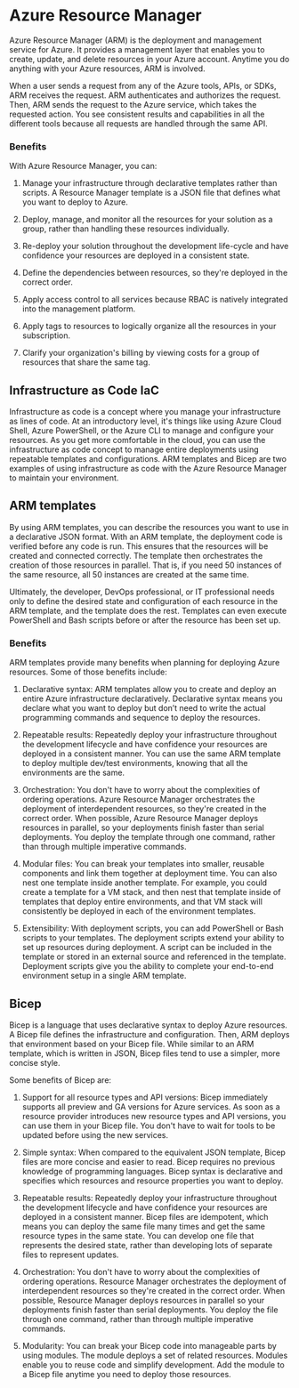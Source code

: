# Azure Resource Manager

Azure Resource Manager (ARM) is the deployment and management service for Azure. It provides a management layer that enables you to create, update, and delete resources in your Azure account. Anytime you do anything with your Azure resources, ARM is involved.

When a user sends a request from any of the Azure tools, APIs, or SDKs, ARM receives the request. ARM authenticates and authorizes the request. Then, ARM sends the request to the Azure service, which takes the requested action. You see consistent results and capabilities in all the different tools because all requests are handled through the same API.

### Benefits

With Azure Resource Manager, you can:

1) Manage your infrastructure through declarative templates rather than scripts. A Resource Manager template is a JSON file that defines what you want to deploy to Azure.

2) Deploy, manage, and monitor all the resources for your solution as a group, rather than handling these resources individually.

3) Re-deploy your solution throughout the development life-cycle and have confidence your resources are deployed in a consistent state.

4) Define the dependencies between resources, so they're deployed in the correct order.

5) Apply access control to all services because RBAC is natively integrated into the management platform.

6) Apply tags to resources to logically organize all the resources in your subscription.

7) Clarify your organization's billing by viewing costs for a group of resources that share the same tag.

## Infrastructure as Code IaC

Infrastructure as code is a concept where you manage your infrastructure as lines of code. At an introductory level, it's things like using Azure Cloud Shell, Azure PowerShell, or the Azure CLI to manage and configure your resources. As you get more comfortable in the cloud, you can use the infrastructure as code concept to manage entire deployments using repeatable templates and configurations. ARM templates and Bicep are two examples of using infrastructure as code with the Azure Resource Manager to maintain your environment.

## ARM templates

By using ARM templates, you can describe the resources you want to use in a declarative JSON format. With an ARM template, the deployment code is verified before any code is run. This ensures that the resources will be created and connected correctly. The template then orchestrates the creation of those resources in parallel. That is, if you need 50 instances of the same resource, all 50 instances are created at the same time.

Ultimately, the developer, DevOps professional, or IT professional needs only to define the desired state and configuration of each resource in the ARM template, and the template does the rest. Templates can even execute PowerShell and Bash scripts before or after the resource has been set up.

### Benefits

ARM templates provide many benefits when planning for deploying Azure resources. Some of those benefits include:

1) Declarative syntax: ARM templates allow you to create and deploy an entire Azure infrastructure declaratively. Declarative syntax means you declare what you want to deploy but don’t need to write the actual programming commands and sequence to deploy the resources.

2) Repeatable results: Repeatedly deploy your infrastructure throughout the development lifecycle and have confidence your resources are deployed in a consistent manner. You can use the same ARM template to deploy multiple dev/test environments, knowing that all the environments are the same.

3) Orchestration: You don't have to worry about the complexities of ordering operations. Azure Resource Manager orchestrates the deployment of interdependent resources, so they're created in the correct order. When possible, Azure Resource Manager deploys resources in parallel, so your deployments finish faster than serial deployments. You deploy the template through one command, rather than through multiple imperative commands.

4) Modular files: You can break your templates into smaller, reusable components and link them together at deployment time. You can also nest one template inside another template. For example, you could create a template for a VM stack, and then nest that template inside of templates that deploy entire environments, and that VM stack will consistently be deployed in each of the environment templates.

5) Extensibility: With deployment scripts, you can add PowerShell or Bash scripts to your templates. The deployment scripts extend your ability to set up resources during deployment. A script can be included in the template or stored in an external source and referenced in the template. Deployment scripts give you the ability to complete your end-to-end environment setup in a single ARM template.

## Bicep

Bicep is a language that uses declarative syntax to deploy Azure resources. A Bicep file defines the infrastructure and configuration. Then, ARM deploys that environment based on your Bicep file. While similar to an ARM template, which is written in JSON, Bicep files tend to use a simpler, more concise style.

Some benefits of Bicep are:

1) Support for all resource types and API versions: Bicep immediately supports all preview and GA versions for Azure services. As soon as a resource provider introduces new resource types and API versions, you can use them in your Bicep file. You don't have to wait for tools to be updated before using the new services.

2) Simple syntax: When compared to the equivalent JSON template, Bicep files are more concise and easier to read. Bicep requires no previous knowledge of programming languages. Bicep syntax is declarative and specifies which resources and resource properties you want to deploy.

3) Repeatable results: Repeatedly deploy your infrastructure throughout the development lifecycle and have confidence your resources are deployed in a consistent manner. Bicep files are idempotent, which means you can deploy the same file many times and get the same resource types in the same state. You can develop one file that represents the desired state, rather than developing lots of separate files to represent updates.

4) Orchestration: You don't have to worry about the complexities of ordering operations. Resource Manager orchestrates the deployment of interdependent resources so they're created in the correct order. When possible, Resource Manager deploys resources in parallel so your deployments finish faster than serial deployments. You deploy the file through one command, rather than through multiple imperative commands.

5) Modularity: You can break your Bicep code into manageable parts by using modules. The module deploys a set of related resources. Modules enable you to reuse code and simplify development. Add the module to a Bicep file anytime you need to deploy those resources.

